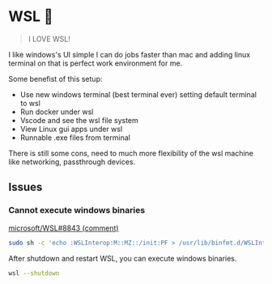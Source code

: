 # WSL 🍻

> I LOVE WSL!

I like windows's UI simple I can do jobs faster than mac and adding linux terminal on that is perfect work environment for me.

Some benefist of this setup:

- Use new windows terminal (best terminal ever) setting default terminal to wsl
- Run docker under wsl
- Vscode and see the wsl file system
- View Linux gui apps under wsl
- Runnable .exe files from terminal

There is still some cons, need to much more flexibility of the wsl machine like networking, passthrough devices.

## Issues

### Cannot execute windows binaries

[microsoft/WSL#8843 (comment)](https://github.com/microsoft/WSL/issues/8843#issuecomment-1459120198)

```sh
sudo sh -c 'echo :WSLInterop:M::MZ::/init:PF > /usr/lib/binfmt.d/WSLInterop.conf'
```

After shutdown and restart WSL, you can execute windows binaries.

```sh
wsl --shutdown
```
